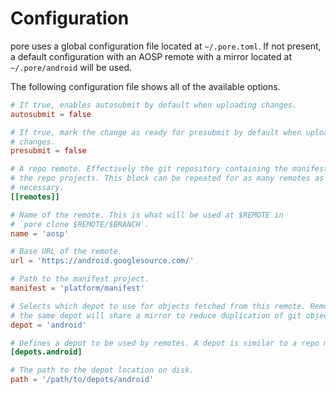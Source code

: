 # Configuration

pore uses a global configuration file located at `~/.pore.toml`. If not present,
a default configuration with an AOSP remote with a mirror located at
`~/.pore/android` will be used.

The following configuration file shows all of the available options.

```toml
# If true, enables autosubmit by default when uploading changes.
autosubmit = false

# If true, mark the change as ready for presubmit by default when uploading
# changes.
presubmit = false

# A repo remote. Effectively the git repository containing the manifest file for
# the repo projects. This block can be repeated for as many remotes as
# necessary.
[[remotes]]

# Name of the remote. This is what will be used at $REMOTE in
# `pore clone $REMOTE/$BRANCH`.
name = 'aosp'

# Base URL of the remote.
url = 'https://android.googlesource.com/'

# Path to the manifest project.
manifest = 'platform/manifest'

# Selects which depot to use for objects fetched from this remote. Remotes using
# the same depot will share a mirror to reduce duplication of git objects.
depot = 'android'

# Defines a depot to be used by remotes. A depot is similar to a repo mirror.
[depots.android]

# The path to the depot location on disk.
path = '/path/to/depots/android'
```
